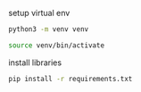 setup virtual env

```sh
python3 -m venv venv

source venv/bin/activate
```
install libraries
```sh
pip install -r requirements.txt
```